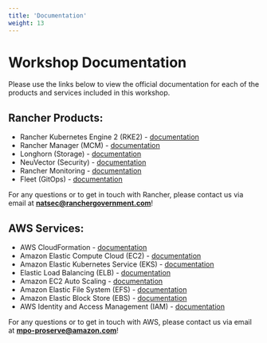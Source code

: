 ```yaml
---
title: 'Documentation'
weight: 13
---
```


# Workshop Documentation

Please use the links below to view the official documentation for each of the products and services included in this workshop.

## Rancher Products:

- Rancher Kubernetes Engine 2 (RKE2) - [documentation](https://docs.rke2.io)
- Rancher Manager (MCM) - [documentation](https://ranchermanager.docs.rancher.com)
- Longhorn (Storage) - [documentation](https://docs.longhorn.io)
- NeuVector (Security) - [documentation](https://open-docs.neuvector.com)
- Rancher Monitoring - [documentation](https://ranchermanager.docs.rancher.com/pages-for-subheaders/monitoring-and-alerting)
- Fleet (GitOps) - [documentation](https://fleet.rancher.io)

For any questions or to get in touch with Rancher, please contact us via email at **natsec@ranchergovernment.com**!

## AWS Services:

- AWS CloudFormation - [documentation](https://docs.aws.amazon.com/cloudformation)
- Amazon Elastic Compute Cloud (EC2) - [documentation](https://docs.aws.amazon.com/ec2)
- Amazon Elastic Kubernetes Service (EKS) - [documentation](https://docs.aws.amazon.com/eks)
- Elastic Load Balancing (ELB) - [documentation](https://docs.aws.amazon.com/elasticloadbalancing)
- Amazon EC2 Auto Scaling - [documentation](https://docs.aws.amazon.com/autoscaling)
- Amazon Elastic File System (EFS) - [documentation](https://docs.aws.amazon.com/efs)
- Amazon Elastic Block Store (EBS) - [documentation](https://docs.aws.amazon.com/ebs)
- AWS Identity and Access Management (IAM) - [documentation](https://docs.aws.amazon.com/iam)

For any questions or to get in touch with AWS, please contact us via email at **mpo-proserve@amazon.com**!
